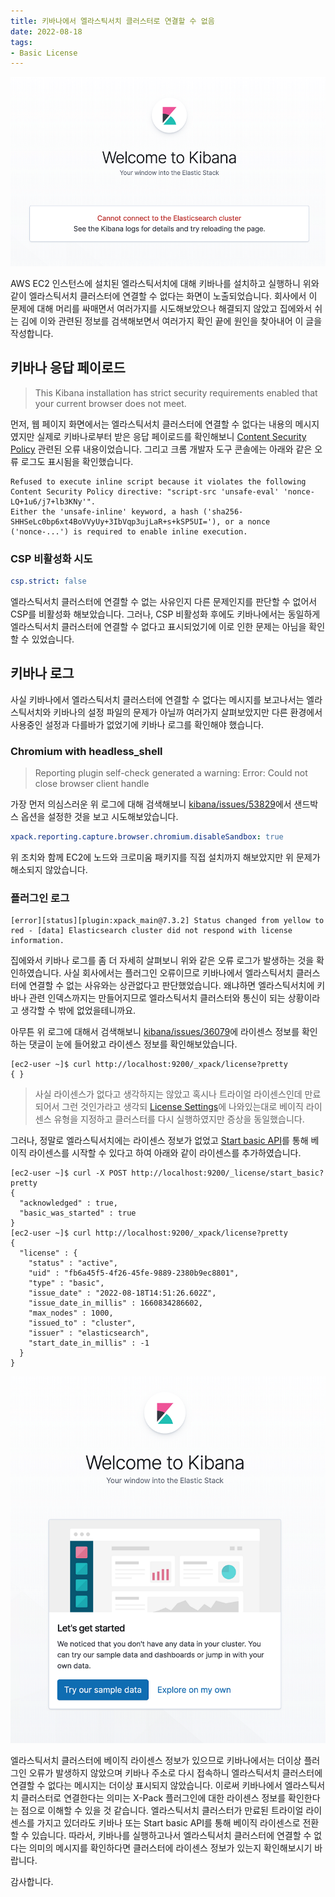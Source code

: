 ```yaml
---
title: 키바나에서 엘라스틱서치 클러스터로 연결할 수 없음
date: 2022-08-18
tags:
- Basic License
---
```


![](/images/posts/kibana-cannot-connect-elasticsearch/01.png)

AWS EC2 인스턴스에 설치된 엘라스틱서치에 대해 키바나를 설치하고 실행하니 위와 같이 엘라스틱서치 클러스터에 연결할 수 없다는 화면이 노출되었습니다. 회사에서 이 문제에 대해 머리를 싸매면서 여러가지를 시도해보았으나 해결되지 않았고 집에와서 쉬는 김에 이와 관련된 정보를 검색해보면서 여러가지 확인 끝에 원인을 찾아내어 이 글을 작성합니다.

## 키바나 응답 페이로드

> This Kibana installation has strict security requirements enabled that your current browser does not meet.

먼저, 웹 페이지 화면에서는 엘라스틱서치 클러스터에 연결할 수 없다는 내용의 메시지였지만 실제로 키바나로부터 받은 응답 페이로드를 확인해보니 [Content Security Policy](https://www.elastic.co/guide/en/kibana/current/Security-production-considerations.html#csp-strict-mode) 관련된 오류 내용이었습니다. 그리고 크롬 개발자 도구 콘솔에는 아래와 같은 오류 로그도 표시됨을 확인했습니다.

```shell
Refused to execute inline script because it violates the following Content Security Policy directive: "script-src 'unsafe-eval' 'nonce-LQ+1u6/j7+lb3KNy'".
Either the 'unsafe-inline' keyword, a hash ('sha256-SHHSeLc0bp6xt4BoVVyUy+3IbVqp3ujLaR+s+kSP5UI='), or a nonce ('nonce-...') is required to enable inline execution.  
```

### CSP 비활성화 시도

```yaml
csp.strict: false
```

엘라스틱서치 클러스터에 연결할 수 없는 사유인지 다른 문제인지를 판단할 수 없어서 CSP를 비활성화 해보았습니다. 그러나, CSP 비활성화 후에도 키바나에서는 동일하게 엘라스틱서치 클러스터에 연결할 수 없다고 표시되었기에 이로 인한 문제는 아님을 확인할 수 있었습니다.

## 키바나 로그
사실 키바나에서 엘라스틱서치 클러스터에 연결할 수 없다는 메시지를 보고나서는 엘라스틱서치와 키바나의 설정 파일의 문제가 아닐까 여러가지 살펴보았지만 다른 환경에서 사용중인 설정과 다를바가 없었기에 키바나 로그를 확인해야 했습니다.

### Chromium with headless_shell
> Reporting plugin self-check generated a warning: Error: Could not close browser client handle

가장 먼저 의심스러운 위 로그에 대해 검색해보니 [kibana/issues/53829](https://github.com/elastic/kibana/issues/53829)에서 샌드박스 옵션을 설정한 것을 보고 시도해보았습니다.

```yml
xpack.reporting.capture.browser.chromium.disableSandbox: true
```

위 조치와 함께 EC2에 노드와 크로미움 패키지를 직접 설치까지 해보았지만 위 문제가 해소되지 않았습니다.

### 플러그인 로그

```shell
[error][status][plugin:xpack_main@7.3.2] Status changed from yellow to red - [data] Elasticsearch cluster did not respond with license information.
```

집에와서 키바나 로그를 좀 더 자세히 살펴보니 위와 같은 오류 로그가 발생하는 것을 확인하였습니다. 사실 회사에서는 플러그인 오류이므로 키바나에서 엘라스틱서치 클러스터에 연결할 수 없는 사유와는 상관없다고 판단했었습니다. 왜냐하면 엘라스틱서치에 키바나 관련 인덱스까지는 만들어지므로 엘라스틱서치 클러스터와 통신이 되는 상황이라고 생각할 수 밖에 없었을테니까요.

아무튼 위 로그에 대해서 검색해보니 [kibana/issues/36079](https://github.com/elastic/kibana/issues/36079)에 라이센스 정보를 확인하는 댓글이 눈에 들어왔고 라이센스 정보를 확인해보았습니다.

```shell
[ec2-user ~]$ curl http://localhost:9200/_xpack/license?pretty
{ }
```

> 사실 라이센스가 없다고 생각하지는 않았고 혹시나 트라이얼 라이센스인데 만료되어서 그런 것인가라고 생각되 [License Settings](https://www.elastic.co/guide/en/elasticsearch/reference/current/license-settings.html)에 나와있는대로 베이직 라이센스 유형을 지정하고 클러스터를 다시 실행하였지만 증상을 동일했습니다. 

그러나, 정말로 엘라스틱서치에는 라이센스 정보가 없었고 [Start basic API](https://www.elastic.co/guide/en/elasticsearch/reference/current/start-basic.html)를 통해 베이직 라이센스를 시작할 수 있다고 하여 아래와 같이 라이센스를 추가하였습니다.

```shell
[ec2-user ~]$ curl -X POST http://localhost:9200/_license/start_basic?pretty
{
  "acknowledged" : true,
  "basic_was_started" : true
}
[ec2-user ~]$ curl http://localhost:9200/_xpack/license?pretty
{
  "license" : {
    "status" : "active",
    "uid" : "fb6a45f5-4f26-45fe-9889-2380b9ec8801",
    "type" : "basic",
    "issue_date" : "2022-08-18T14:51:26.602Z",
    "issue_date_in_millis" : 1660834286602,
    "max_nodes" : 1000,
    "issued_to" : "cluster",
    "issuer" : "elasticsearch",
    "start_date_in_millis" : -1
  }
}
```

![](/images/posts/kibana-cannot-connect-elasticsearch/02.png)

엘라스틱서치 클러스터에 베이직 라이센스 정보가 있으므로 키바나에서는 더이상 플러그인 오류가 발생하지 않았으며 키바나 주소로 다시 접속하니 엘라스틱서치 클러스터에 연결할 수 없다는 메시지는 더이상 표시되지 않았습니다. 이로써 키바나에서 엘라스틱서치 클러스터로 연결한다는 의미는 X-Pack 플러그인에 대한 라이센스 정보를 확인한다는 점으로 이해할 수 있을 것 같습니다. 엘라스틱서치 클러스터가 만료된 트라이얼 라이센스를 가지고 있더라도 키바나 또는 Start basic API를 통해 베이직 라이센스로 전환할 수 있습니다. 따라서, 키바나를 실행하고나서 엘라스틱서치 클러스터에 연결할 수 없다는 의미의 메시지를 확인하다면 클러스터에 라이센스 정보가 있는지 확인해보시기 바랍니다.

감사합니다.
